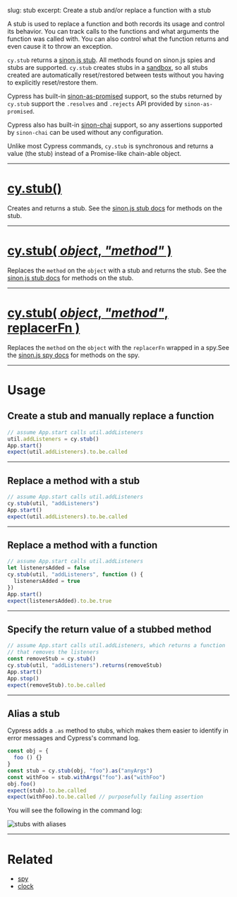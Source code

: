 slug: stub
excerpt: Create a stub and/or replace a function with a stub

A stub is used to replace a function and both records its usage and control its behavior. You can track calls to the functions and what arguments the function was called with. You can also control what the function returns and even cause it to throw an exception.

`cy.stub` returns a [sinon.js stub](http://sinonjs.org/docs/#stubs). All methods found on sinon.js spies and stubs are supported. `cy.stub` creates stubs in a [sandbox](http://sinonjs.org/docs/#sandbox), so all stubs created are automatically reset/restored between tests without you having to explicitly reset/restore them.

Cypress has built-in [sinon-as-promised](https://github.com/bendrucker/sinon-as-promised) support, so the stubs returned by `cy.stub` support the `.resolves` and `.rejects` API provided by `sinon-as-promised`.

Cypress also has built-in [sinon-chai](https://github.com/domenic/sinon-chai) support, so any assertions supported by `sinon-chai` can be used without any configuration.

Unlike most Cypress commands, `cy.stub` is synchronous and returns a value (the stub) instead of a Promise-like chain-able object.

***

# [cy.stub()](#section-usage)

Creates and returns a stub. See the [sinon.js stub docs](http://sinonjs.org/docs/#stubs) for methods on the stub.

***

# [cy.stub( *object*, *"method"* )](#section-replace-a-method-with-a-stub)

Replaces the `method` on the `object` with a stub and returns the stub. See the [sinon.js stub docs](http://sinonjs.org/docs/#stubs) for methods on the stub.

***

# [cy.stub( *object*, *"method"*, replacerFn )](#section-replace-a-method-with-a-function)

Replaces the `method` on the `object` with the `replacerFn` wrapped in a spy.See the [sinon.js spy docs](http://sinonjs.org/docs/#spies) for methods on the spy.

***

# Usage

## Create a stub and manually replace a function

```javascript
// assume App.start calls util.addListeners
util.addListeners = cy.stub()
App.start()
expect(util.addListeners).to.be.called  
```

***

## Replace a method with a stub

```javascript
// assume App.start calls util.addListeners
cy.stub(util, "addListeners")
App.start()
expect(util.addListeners).to.be.called  
```

***

## Replace a method with a function

```javascript
// assume App.start calls util.addListeners
let listenersAdded = false
cy.stub(util, "addListeners", function () {
  listenersAdded = true
})
App.start()
expect(listenersAdded).to.be.true
```

***

## Specify the return value of a stubbed method

```javascript
// assume App.start calls util.addListeners, which returns a function
// that removes the listeners
const removeStub = cy.stub()
cy.stub(util, "addListeners").returns(removeStub)
App.start()
App.stop()
expect(removeStub).to.be.called  
```

***

## Alias a stub

Cypress adds a `.as` method to stubs, which makes them easier to identify in error messages and Cypress's command log.

```javascript
const obj = {
  foo () {}
}
const stub = cy.stub(obj, "foo").as("anyArgs")
const withFoo = stub.withArgs("foo").as("withFoo")
obj.foo()
expect(stub).to.be.called
expect(withFoo).to.be.called // purposefully failing assertion
```

You will see the following in the command log:

![stubs with aliases](https://cloud.githubusercontent.com/assets/1157043/22437243/4cc778a4-e6f5-11e6-8f07-e601d3438c4f.png)

***

# Related

- [spy](https://on.cypress.io/api/spy)
- [clock](https://on.cypress.io/api/clock)

